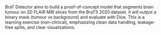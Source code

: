 BraT Detector aims to build a proof-of-concept model that segments brain tumour on 2D FLAIR MRI slices from the BraTS 2020 dataset. it will output a binary mask (tumour vs background) and evaluate with Dice. This is a learning exercise (non-clinical), emphasizing clean data handling, leakage-free splits, and clear visualizations.
